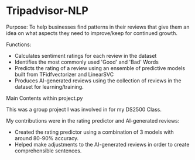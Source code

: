 # Tripadvisor-NLP

Purpose:
  To help businesses find patterns in their reviews that give them an idea on what aspects they need to improve/keep for continued growth.

Functions:
  - Calculates sentiment ratings for each review in the dataset
  - Identifies the most commonly used 'Good' and 'Bad' Words
  - Predicts the rating of a review using an ensemble of predictive models built from TFidfvectorizer and LinearSVC
  - Produces AI-generated reviews using the collection of reviews in the dataset for learning/training.
  
  
  Main Contents within project.py
  
  This was a group project I was involved in for my DS2500 Class.
  
My contributions were in the rating predictor and AI-generated reviews:
  - Created the rating predictor using a combination of 3 models with around 80-90% accuracy. 
  - Helped make adjustments to the AI-generated reviews in order to create comprehensible sentences. 

  
  
